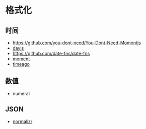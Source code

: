格式化
========

## 时间

- https://github.com/you-dont-need/You-Dont-Need-Momentjs
- [dayjs](https://github.com/iamkun/dayjs)
- https://github.com/date-fns/date-fns
- [moment](https://momentjs.com/)
- [timeago](https://www.npmjs.com/package/timeago.js)

## 数值

- numeral

## JSON

- [normalizr](https://github.com/paularmstrong/normalizr)
